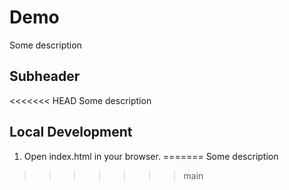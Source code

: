 # Demo


Some description

## Subheader

<<<<<<< HEAD
Some description

## Local Development

1. Open index.html in your browser.
=======
Some description
>>>>>>> main
